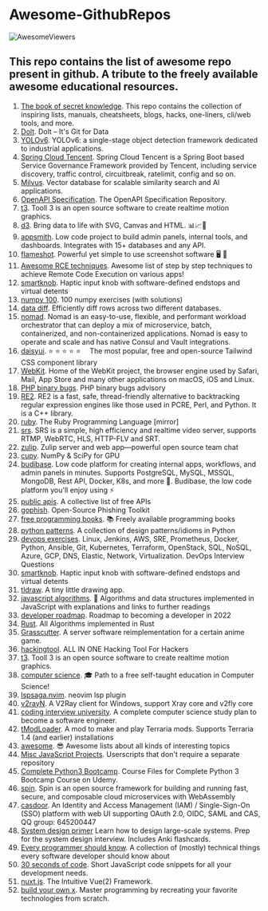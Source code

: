 # Awesome-GithubRepos
![AwesomeViewers](https://visitor-badge.glitch.me/badge?page_id=sunilrai486.AwesomeGithubRepos&left_color=green&right_color=red)

## This repo contains the list of awesome repo present in github. A tribute to the freely available awesome educational resources.

1. [The book of secret knowledge](https://github.com/trimstray/the-book-of-secret-knowledge). This repo contains the collection of inspiring lists, manuals, cheatsheets, blogs, hacks, one-liners, cli/web tools, and more.
2. [Dolt](https://github.com/dolthub/dolt). Dolt – It's Git for Data
3. [YOLOv6](https://github.com/meituan/YOLOv6). YOLOv6: a single-stage object detection framework dedicated to industrial applications.
4. [Spring Cloud Tencent](https://github.com/Tencent/spring-cloud-tencent). Spring Cloud Tencent is a Spring Boot based Service Governance Framework provided by Tencent, including service discovery, traffic control, circuitbreak, ratelimit, config and so on.
5. [Milvus](https://github.com/milvus-io/milvus). Vector database for scalable similarity search and AI applications.
6. [OpenAPI Specification](https://github.com/OAI/OpenAPI-Specification). The OpenAPI Specification Repository.
7. [t3](https://github.com/still-scene/t3). Tooll 3 is an open source software to create realtime motion graphics.
8. [d3](https://github.com/d3/d3). Bring data to life with SVG, Canvas and HTML. 📊📈🎉
9. [appsmith](https://github.com/appsmithorg/appsmith). Low code project to build admin panels, internal tools, and dashboards. Integrates with 15+ databases and any API.
10. [flameshot](https://github.com/flameshot-org/flameshot). Powerful yet simple to use screenshot software 🖥️ 📸
11. [Awesome RCE techniques](https://github.com/p0dalirius/Awesome-RCE-techniques). Awesome list of step by step techniques to achieve Remote Code Execution on various apps!
12. [smartknob](https://github.com/scottbez1/smartknob). Haptic input knob with software-defined endstops and virtual detents
13. [numpy 100](https://github.com/rougier/numpy-100). 100 numpy exercises (with solutions)
14. [data diff](https://github.com/datafold/data-diff). Efficiently diff rows across two different databases.
15. [nomad](https://github.com/hashicorp/nomad). Nomad is an easy-to-use, flexible, and performant workload orchestrator that can deploy a mix of microservice, batch, containerized, and non-containerized applications. Nomad is easy to operate and scale and has native Consul and Vault integrations.
16. [daisyui](https://github.com/saadeghi/daisyui). ⭐️ ⭐️ ⭐️ ⭐️ ⭐️  The most popular, free and open-source Tailwind CSS component library
17. [WebKit](https://github.com/WebKit/WebKit). Home of the WebKit project, the browser engine used by Safari, Mail, App Store and many other applications on macOS, iOS and Linux.
18. [PHP binary bugs](https://github.com/CFandR-github/PHP-binary-bugs). PHP binary bugs advisory
19. [RE2](https://github.com/google/re2). RE2 is a fast, safe, thread-friendly alternative to backtracking regular expression engines like those used in PCRE, Perl, and Python. It is a C++ library.
20. [ruby](https://github.com/ruby/ruby). The Ruby Programming Language [mirror]
21. [srs](https://github.com/ossrs/srs). SRS is a simple, high efficiency and realtime video server, supports RTMP, WebRTC, HLS, HTTP-FLV and SRT.
22. [zulip](https://github.com/zulip/zulip). Zulip server and web app—powerful open source team chat
23. [cupy](https://github.com/cupy/cupy). NumPy & SciPy for GPU
24. [budibase](https://github.com/Budibase/budibase). Low code platform for creating internal apps, workflows, and admin panels in minutes. Supports PostgreSQL, MySQL, MSSQL, MongoDB, Rest API, Docker, K8s, and more 🚀. Budibase, the low code platform you'll enjoy using ⚡
25. [public apis](https://github.com/public-apis/public-apis). A collective list of free APIs
26. [gophish](https://github.com/gophish/gophish). Open-Source Phishing Toolkit
27. [free programming books](https://github.com/EbookFoundation/free-programming-books). 📚 Freely available programming books
28. [python patterns](https://github.com/faif/python-patterns). A collection of design patterns/idioms in Python
29. [devops exercises](https://github.com/bregman-arie/devops-exercises). Linux, Jenkins, AWS, SRE, Prometheus, Docker, Python, Ansible, Git, Kubernetes, Terraform, OpenStack, SQL, NoSQL, Azure, GCP, DNS, Elastic, Network, Virtualization. DevOps Interview Questions
30. [smartknob](https://github.com/scottbez1/smartknob). Haptic input knob with software-defined endstops and virtual detents
31. [tldraw](https://github.com/tldraw/tldraw). A tiny little drawing app.
32. [javascript algorithms](https://github.com/trekhleb/javascript-algorithms). 📝 Algorithms and data structures implemented in JavaScript with explanations and links to further readings
33. [developer roadmap](https://github.com/kamranahmedse/developer-roadmap). Roadmap to becoming a developer in 2022
34. [Rust](https://github.com/TheAlgorithms/Rust). All Algorithms implemented in Rust
35. [Grasscutter](https://github.com/Grasscutters/Grasscutter). A server software reimplementation for a certain anime game.
36. [hackingtool](https://github.com/Z4nzu/hackingtool). ALL IN ONE Hacking Tool For Hackers
37. [t3](https://github.com/still-scene/t3). Tooll 3 is an open source software to create realtime motion graphics.
38. [computer science](https://github.com/ossu/computer-science). 🎓 Path to a free self-taught education in Computer Science!
39. [lspsaga.nvim](https://github.com/glepnir/lspsaga.nvim). neovim lsp plugin
40. [v2rayN](https://github.com/2dust/v2rayN). A V2Ray client for Windows, support Xray core and v2fly core
41. [coding interview university](https://github.com/jwasham/coding-interview-university). A complete computer science study plan to become a software engineer.
42. [tModLoader](https://github.com/tModLoader/tModLoader). A mod to make and play Terraria mods. Supports Terraria 1.4 (and earlier) installations
43. [awesome](https://github.com/sindresorhus/awesome). 😎 Awesome lists about all kinds of interesting topics
44. [Misc JavaScript Projects](https://github.com/Revadike/Misc-JavaScript-Projects). Userscripts that don't require a separate repository
45. [Complete Python3 Bootcamp](https://github.com/Pierian-Data/Complete-Python-3-Bootcamp). Course Files for Complete Python 3 Bootcamp Course on Udemy.
46. [spin](https://github.com/fermyon/spin). Spin is an open source framework for building and running fast, secure, and composable cloud microservices with WebAssembly
47. [casdoor](https://github.com/casdoor/casdoor). An Identity and Access Management (IAM) / Single-Sign-On (SSO) platform with web UI supporting OAuth 2.0, OIDC, SAML and CAS, QQ group: 645200447
48. [System design primer](https://github.com/donnemartin/system-design-primer) Learn how to design large-scale systems. Prep for the system design interview. Includes Anki flashcards.
49. [Every programmer should know](https://github.com/mtdvio/every-programmer-should-know). A collection of (mostly) technical things every software developer should know about
50. [30 seconds of code](https://github.com/30-seconds/30-seconds-of-code). Short JavaScript code snippets for all your development needs.
51. [nuxt.js](https://github.com/nuxt/nuxt.js). The Intuitive Vue(2) Framework.
52. [build your own x](https://github.com/codecrafters-io/build-your-own-x). Master programming by recreating your favorite technologies from scratch.
